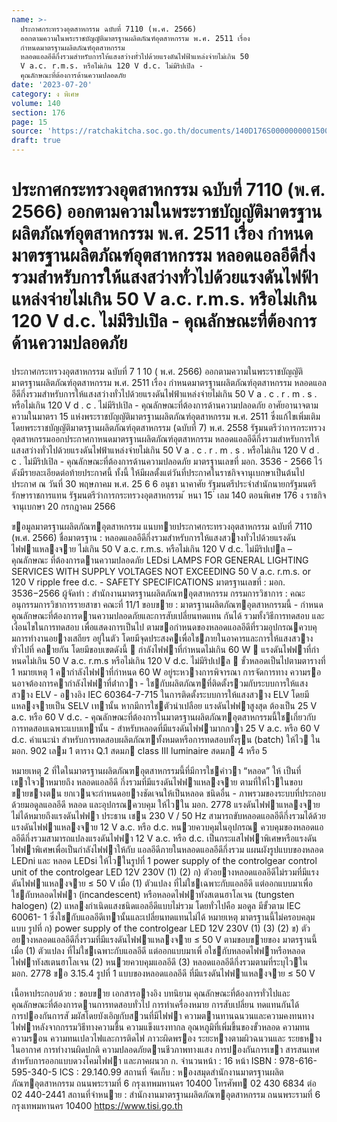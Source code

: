 ```yaml
---
name: >-
  ประกาศกระทรวงอุตสาหกรรม ฉบับที่ 7110 (พ.ศ. 2566)
  ออกตามความในพระราชบัญญัติมาตรฐานผลิตภัณฑ์อุตสาหกรรม พ.ศ. 2511 เรื่อง
  กำหนดมาตรฐานผลิตภัณฑ์อุตสาหกรรม
  หลอดแอลอีดีกึ่งรวมสำหรับการให้แสงสว่างทั่วไปด้วยแรงดันไฟฟ้าแหล่งจ่ายไม่เกิน 50
  V a.c. r.m.s. หรือไม่เกิน 120 V d.c. ไม่มีริปเปิล -
  คุณลักษณะที่ต้องการด้านความปลอดภัย
date: '2023-07-20'
category: ง พิเศษ
volume: 140
section: 176
page: 15
source: 'https://ratchakitcha.soc.go.th/documents/140D176S0000000001500.pdf'
draft: true
---
```


# ประกาศกระทรวงอุตสาหกรรม ฉบับที่ 7110 (พ.ศ. 2566) ออกตามความในพระราชบัญญัติมาตรฐานผลิตภัณฑ์อุตสาหกรรม พ.ศ. 2511 เรื่อง กำหนดมาตรฐานผลิตภัณฑ์อุตสาหกรรม หลอดแอลอีดีกึ่งรวมสำหรับการให้แสงสว่างทั่วไปด้วยแรงดันไฟฟ้าแหล่งจ่ายไม่เกิน 50 V a.c. r.m.s. หรือไม่เกิน 120 V d.c. ไม่มีริปเปิล - คุณลักษณะที่ต้องการด้านความปลอดภัย

ประกาศกระทรวงอุตสาหกรรม ฉบับที่ 7 1 10 ( พ.ศ. 2566) ออกตามความในพระราชบัญญัติมาตรฐานผลิตภัณฑ์อุตสาหกรรม พ.ศ. 2511 เรื่อง กำหนดมาตรฐานผลิตภัณฑ์อุตสาหกรรม หลอดแอลอีดีกึ่งรวมสำหรับการให้แสงสว่างทั่วไปด้วยแรงดันไฟฟ้าแหล่งจ่ายไม่เกิน 50 V a . c . r . m . s . หรือไม่เกิน 120 V d . c . ไม่มีริปเปิล - คุณลักษณะที่ต้องการด้านความปลอดภัย อาศัยอานาจตามความในมาตรา 15 แห่งพระราชบัญญัติมาตรฐานผลิตภัณฑ์อุตสาหกรรม พ.ศ. 2511 ซึ่งแก้ไขเพิ่มเติมโดยพระราชบัญญัติมาตรฐานผลิตภัณฑ์อุตสาหกรรม (ฉบับที่ 7) พ.ศ. 2558 รัฐมนตรีว่าการกระทรวงอุตสาหกรรมออกประกาศกาหนดมาตรฐานผลิตภัณฑ์อุตสาหกรรม หลอดแอลอีดีกึ่งรวมสำหรับการให้แสงสว่างทั่วไปด้วยแรงดันไฟฟ้าแหล่งจ่ายไม่เกิน 50 V a . c . r . m . s . หรือไม่เกิน 120 V d . c . ไม่มีริปเปิล - คุณลักษณะที่ต้องการด้านความปลอดภัย มาตรฐานเลขที่ มอก. 3536 - 2566 ไว้ ดังมีรายละเอียดต่อท้ายประกาศนี้ ทั้งนี้ ให้มีผลตั้งแต่วันที่ประกาศในราชกิจจานุเบกษาเป็นต้นไป ประกาศ ณ วันที่ 30 พฤษภาคม พ.ศ. 25 6 6 อนุชา นาคาศัย รัฐมนตรีประจำสำนักนายกรัฐมนตรี รักษาราชการแทน รัฐมนตรีว่าการกระทรวงอุตสาหกรรม ้ หนา 15 ่ เลม 140 ตอนพิเศษ 176 ง ราชกิจจานุเบกษา 20 กรกฎาคม 2566

ขอมูลมาตรฐานผลิตภัณฑอุตสาหกรรม แนบทายประกาศกระทรวงอุตสาหกรรม ฉบับที่ 7110 (พ.ศ. 2566) ชื่อมาตรฐาน : หลอดแอลอีดีกึ่งรวมสําหรับการให้แสงสวางทั่วไปด้วยแรงดันไฟฟาแหลงจาย ไม่เกิน 50 V a.c. r.m.s. หรือไม่เกิน 120 V d.c. ไม่มีริปเปล – คุณลักษณะ ที่ต้องการดานความปลอดภัย LEDsi LAMPS FOR GENERAL LIGHTING SERVICES WITH SUPPLY VOLTAGES NOT EXCEEDING 50 V a.c. r.m.s. or 120 V ripple free d.c. - SAFETY SPECIFICATIONS มาตรฐานเลขที่ : มอก. 3536−2566 ผู้จัดทํา : สํานักงานมาตรฐานผลิตภัณฑอุตสาหกรรม กรรมการวิชาการ : คณะอนุกรรมการวิชาการรายสาขา คณะที่ 11/1 ขอบขาย : มาตรฐานผลิตภัณฑอุตสาหกรรมนี้ - กําหนดคุณลักษณะที่ต้องการดานความปลอดภัยและการสับเปลี่ยนทดแทน กันได้ รวมทั้งวิธีการทดสอบ และเงื่อนไขในการทดสอบ เพื่อแสดงการเป็นไป ตามขอกําหนดของหลอดแอลอีดีที่รวมอุปกรณควบคุมการทํางานอยางเสถียร อยู่ในตัว โดยมีจุดประสงคเพื่อใชภายในอาคารและการให้แสงสวางทั่วไปที่ คลายกัน โดยมีขอบเขตดังนี้  กําลังไฟฟาที่กําหนดไม่เกิน 60 W  แรงดันไฟฟาที่กําหนดไม่เกิน 50 V a.c. r.m.s หรือไม่เกิน 120 V d.c. ไม่มีริปเปล  ขั้วหลอดเป็นไปตามตารางที่ 1 หมายเหตุ 1 คากําลังไฟฟาที่กําหนด 60 W อยู่ระหวางการพิจารณา การจัดการทาง ความรอนอาจต้องการคากําลังไฟฟาที่ต่ํากวา - ใชกับผลิตภัณฑที่ติดตั้งรวมกับระบบการให้แสงสวาง ELV - อางอิง IEC 60364-7-715 ในการติดตั้งระบบการให้แสงสวาง ELV โดยมี แหลงจายเป็น SELV เทานั้น หากมีการใชตัวนําเปลือย แรงดันไฟฟาสูงสุด ต้องเป็น 25 V a.c. หรือ 60 V d.c. - คุณลักษณะที่ต้องการในมาตรฐานผลิตภัณฑอุตสาหกรรมนี้ใชเกี่ยวกับ การทดสอบเฉพาะแบบเทานั้น - สําหรับหลอดที่มีแรงดันไฟฟามากกวา 25 V a.c. หรือ 60 V d.c. คําแนะนํา สําหรับการทดสอบผลิตภัณฑทั้งหมดหรือการทดสอบทั้งรุน (batch) ให้ไว ใน มอก. 902 เลม 1 ตาราง Q.1 สดมภ class III luminaire สดมภ 4 หรือ 5

หมายเหตุ 2 ที่ใดในมาตรฐานผลิตภัณฑอุตสาหกรรมนี้ที่มีการใชคําวา “หลอด” ให้ เป็นที่เขาใจวาหมายถึง หลอดแอลอีดี กึ่งรวมที่มีแรงดันไฟฟาแหลงจาย ตามที่ให้ไวในขอบขายขางตน ยกเวนจะกําหนดอยางชัดเจนให้เป็นหลอด ชนิดอื่น - ภาพรวมของระบบที่ประกอบด้วยมอดูลแอลอีดี หลอด และอุปกรณควบคุม ให้ไวใน มอก. 2778 แรงดันไฟฟาแหลงจายไม่ได้หมายถึงแรงดันไฟฟา ประธาน เชน 230 V / 50 Hz สามารถขับหลอดแอลอีดีกึ่งรวมได้ด้วย แรงดันไฟฟาแหลงจาย 12 V a.c. หรือ d.c. หนวยควบคุมในอุปกรณ ควบคุมของหลอดแอลอีดีกึ่งรวมสามารถแปลงแรงดันไฟฟา 12 V a.c. หรือ d.c. เป็นกระแสไฟฟาพิเศษหรือแรงดันไฟฟาพิเศษเพื่อเป็นกําลังไฟฟาให้กับ แอลอีดีภายในหลอดแอลอีดีกึ่งรวม แผนผังรูปแบบของหลอด LEDni และ หลอด LEDsi ให้ไวในรูปที่ 1 power supply of the controlgear control unit of the controlgear LED 12V 230V (1) (2) ก) ตัวอยางหลอดแอลอีดีไม่รวมที่มีแรงดันไฟฟาแหลงจาย ≤ 50 V เมื่อ (1) ตัวแปลง ที่ไม่ใชเฉพาะกับแอลอีดี แต่ออกแบบมาเพื่อใชกับหลอดไฟฟา (incandescent) หรือหลอดไฟฟาทังสเตนฮาโลเจน (tungsten halogen) (2) แหลงกําเนิดแสงชนิดแอลอีดีแบบไม่รวม โดยทั่วไปคือ มอดูล มีขั้วตาม IEC 60061- 1 ซึ่งใชกับแอลอีดีเทานั้นและเปลี่ยนทดแทนไม่ได้ หมายเหตุ มาตรฐานนี้ไม่ครอบคลุมแบบ รูปที่ ก) power supply of the controlgear LED 12V 230V (1) (3) (2) ข) ตัวอยางหลอดแอลอีดีกึ่งรวมที่มีแรงดันไฟฟาแหลงจาย ≤ 50 V ตามขอบขายของ มาตรฐานนี้ เมื่อ (1) ตัวแปลง ที่ไม่ใชเฉพาะกับแอลอีดี แต่ออกแบบมาเพื่ อใชกับหลอดไฟฟาหรือหลอด ไฟฟาทังสเตนฮาโลเจน (2) หนวยควบคุมแอลอีดี (3) หลอดแอลอีดีกึ่งรวมตามที่ระบุไวใน มอก. 2778 ขอ 3.15.4 รูปที่ 1 แบบของหลอดแอลอีดี ที่มีแรงดันไฟฟาแหลงจาย ≤ 50 V

เนื้อหาประกอบด้วย : ขอบขาย เอกสารอางอิง บทนิยาม คุณลักษณะที่ต้องการทั่วไปและ คุณลักษณะที่ต้องการดานการทดสอบทั่วไป การทําเครื่องหมาย การสับเปลี่ยน ทดแทนกันได้ การปองกันการสั มผัสโดยบังเอิญกับสวนที่มีไฟฟา ความตานทานฉนวนและความคงทนทางไฟฟาหลังจากกรรมวิธีทางความชื้น ความแข็งแรงทากล อุณหภูมิที่เพิ่มขึ้นของขั้วหลอด ความทนความรอน ความทนเปลวไฟและการติดไฟ ภาวะผิดพรอง ระยะหางตามผิวฉนวนและ ระยธหางในอากาศ การทํางานผิดปกติ ความปลอดภัยดานชีวภาพทางแสง การปองกันการเขา สารสนเทศสําหรับการออกแบบดวงโคมไฟฟา และภาคผนวก ก. จํานวนหน้า : 16 หน้า ISBN : 978-616-595-340-5 ICS : 29.140.99 สถานที่ จัดเก็บ : หองสมุดสํานักงานมาตรฐานผลิตภัณฑอุตสาหกรรม ถนนพระรามที่ 6 กรุงเทพมหานคร 10400 โทรศัพท 02 430 6834 ต่อ 02 440-2441 สถานที่จําหนาย : สํานักงานมาตรฐานผลิตภัณฑอุตสาหกรรม ถนนพระรามที่ 6 กรุงเทพมหานคร 10400 https://www.tisi.go.th
